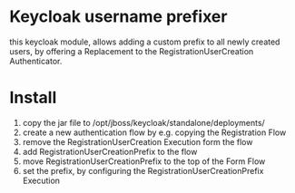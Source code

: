 # Keycloak username prefixer

this keycloak module, allows adding a custom prefix to all newly created users,
by offering a Replacement to the RegistrationUserCreation Authenticator.

# Install

1. copy the jar file to /opt/jboss/keycloak/standalone/deployments/
2. create a new authentication flow by e.g. copying the Registration Flow
3. remove the RegistrationUserCreation Execution form the flow
4. add RegistrationUserCreationPrefix to the flow
5. move RegistrationUserCreationPrefix to the top of the Form Flow
5. set the prefix, by configuring the RegistrationUserCreationPrefix Execution
